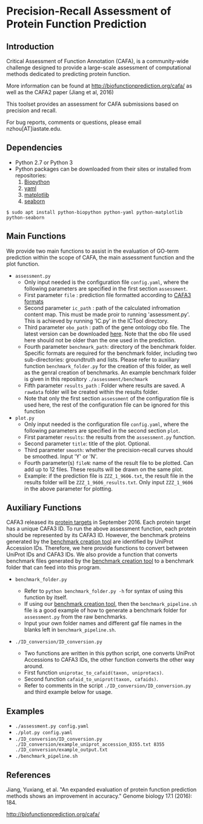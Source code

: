 # Precision-Recall Assessment of Protein Function Prediction

## Introduction
Critical Assessment of Function Annotation (CAFA), is a community-wide challenge designed to provide a large-scale assessment of computational methods dedicated to predicting protein function.

More information can be found at http://biofunctionprediction.org/cafa/ as well as the CAFA2 paper (Jiang et al, 2016)

This toolset provides an assessment for CAFA submissions based on precision and recall. 

For bug reports, comments or questions, please email nzhou[AT]iastate.edu.

## Dependencies
 - Python 2.7 or Python 3
 - Python packages can be downloaded from their sites or installed from repositories:
    1. [Biopython](http://biopython.org)
    2. [yaml](http://www.yaml.org/download.html)
    3. [matplotlib](https://matplotlib.org/) 
    4. [seaborn](https://seaborn.pydata.org/)
    
`$ sudo apt install python-biopython python-yaml python-matplotlib python-seaborn`

## Main Functions
 We provide two main functions to assist in the evaluation of GO-term prediction within the scope of CAFA, the main assessment function and the plot function.
 - `assessment.py` 
	- Only input needed is the configuration file `config.yaml`, where the following parameters are specified in the first section `assessment`.
	- First parameter `file`           : prediction file formatted according to [CAFA3 formats](https://www.synapse.org/#!Synapse:syn5840147/wiki/402192)
	- Second parameter `ic_path`       : path of the calculated infromation content map. This must be made proir to running 'assessment.py'. This is achieved by running 'IC.py' in the ICTool directory.
	- Third parameter  `obo_path`      : path of the gene ontology obo file. The latest version can be downloaded [here](http://purl.obolibrary.org/obo/go.obo). Note that the obo file used here should not be older than the one used in the prediction.
	- Fourth parameter `benchmark_path`: directory of the benchmark folder. Specific formats are required for the benchmark folder, including two sub-directories: groundtruth and lists. Please refer to auxiliary function `benchmark_folder.py` for the creation of this folder, as well as the genral creation of benchmarks. An example benchmark folder is given in this repository `./assessment/benchmark`
	- Fifth parameter  `results_path`  : Folder where results are saved. A `rawdata` folder will be created within the results folder.
	- Note that only the first section `assessment` of the configuration file is used here, the rest of the configuration file can be ignored for this function	
 - `plot.py`
	- Only input needed is the configuration file `config.yaml`, where the following parameters are specified in the second section `plot`.
	- First parameter `results`: the results from the `assessment.py` function.
	- Second parameter `title`: title of the plot. Optional.
	- Third parameter `smooth`: whether the precision-recall curves should be smoothed. Input 'Y' or 'N'. 
	- Fourth parameter(s) `fileN`: name of the result file to be plotted. Can add up to 12 files. These results will be drawn on the same plot.
	- Example: if the prediction file is `ZZZ_1_9606.txt`, the result file in the results folder will be `ZZZ_1_9606_results.txt`. Only input `ZZZ_1_9606` in the above parameter for plotting. 



## Auxiliary Functions 
 CAFA3 released its [protein targets](https://www.synapse.org/#!Synapse:syn6172284) in September 2016. Each protein target has a unique CAFA3 ID. To run the above assessment function, each protein should be represented by its CAFA3 ID. However, the benchmark proteins generated by the [benchmark creation tool](https://github.com/nguyenngochuy91/CAFA_benchmark) are identified by UniProt Accession IDs. 
Therefore, we here provide functions to convert between UniProt IDs and CAFA3 IDs. We also provide a function that converts benchmark files generated by the [benchmark creation tool](https://github.com/nguyenngochuy91/CAFA_benchmark) to a benchmark folder that can feed into this program.
 - `benchmark_folder.py`
	- Refer to `python benchmark_folder.py -h` for syntax of using this function by itself.
	- If using our [benchmark creation tool](https://github.com/nguyenngochuy91/CAFA_benchmark), then the `benchmark_pipeline.sh` file is a good example of how to generate a benchmark folder for `assessment.py` from the raw benchmarks.
	- Input your own folder names and different gaf file names in the blanks left in `benchmark_pipeline.sh`.
 	
 - `./ID_conversion/ID_conversion.py` 
	- Two functions are written in this python script, one converts UniProt Accessions to CAFA3 IDs, the other function converts the other way around.
	- First function `uniprotac_to_cafaid(taxon, uniprotacs)`.
	- Second function `cafaid_to_uniprot(taxon, cafaids)`.
	- Refer to comments in the script `./ID_conversion/ID_conversion.py` and third example below for usage.


## Examples	
 - `./assessment.py config.yaml`
 - `./plot.py config.yaml`
 - `./ID_conversion/ID_conversion.py ./ID_conversion/example_uniprot_accession_8355.txt 8355 ./ID_conversion/example_output.txt`
 - `./benchmark_pipeline.sh`
	 


## References
Jiang, Yuxiang, et al. "An expanded evaluation of protein function prediction methods shows an improvement in accuracy." Genome biology 17.1 (2016): 184.

http://biofunctionprediction.org/cafa/
